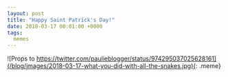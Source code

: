```yaml
---
layout: post
title: "Happy Saint Patrick's Day!"
date: 2018-03-17 00:01:00 +0000
tags:
  memes
---
```


![Props to https://twitter.com/paulieblogger/status/974295037025628161](/blog/images/2018-03-17-what-you-did-with-all-the-snakes.jpg){: .meme}
